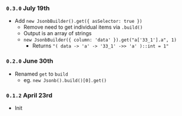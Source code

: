 ### `0.3.0` July 19th
- Add `new JsonbBuilder().get({ asSelector: true })`
    - Remove need to get individual items via `.build()`
    - Output is an array of strings
    - `new JsonbBuilder({ column: 'data' }).get("a['33_1'].a", 1)`
        - Returns `"( data -> 'a' -> '33_1' ->> 'a' )::int = 1"`

### `0.2.0` June 30th
- Renamed `get` to `build`
    - eg. `new Jsonb().build()[0].get()`

### `0.1.2` April 23rd
- Init
